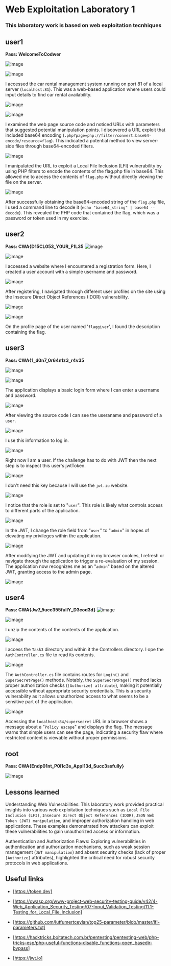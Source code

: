 # Web Exploitation Laboratory 1
### This laboratory work is based on web exploitation tecnhiques


## user1
**Pass:	WelcomeToCodwer**

![image](https://github.com/cbr1N/codwer/assets/95069685/40ca05f2-1b2c-4582-96bb-6cb2d235951b)

![image](https://github.com/cbr1N/codwer/assets/95069685/7669b6a1-4704-4d8d-882c-f2659867928f)

I accessed the car rental management system running on port 81 of a local server (`localhost:81`). This was a web-based application where users could input details to find car rental availability.

![image](https://github.com/cbr1N/codwer/assets/95069685/fd141896-f73f-4538-a743-e7f1829010a8)

![image](https://github.com/cbr1N/codwer/assets/95069685/6787ba98-b70a-421d-afc2-496c191d31b0)

I examined the web page source code and noticed URLs with parameters that suggested potential manipulation points. I discovered a URL exploit that included base64 encoding (`.php?page=php://filter/convert.base64-encode/resource=flag`). This indicated a potential method to view server-side files through base64-encoded filters.

![image](https://github.com/cbr1N/codwer/assets/95069685/31865c83-53d5-4658-9c59-ed270b97eefa)

I manipulated the URL to exploit a Local File Inclusion (LFI) vulnerability by using PHP filters to encode the contents of the flag.php file in base64. This allowed me to access the contents of `flag.php` without directly viewing the file on the server.

![image](https://github.com/cbr1N/codwer/assets/95069685/cd55ff41-1e26-4d54-ad19-a13c5b57872f)

After successfully obtaining the base64-encoded string of the `flag.php` file, I used a command line to decode it (`echo "base64_string" | base64 --decode`). This revealed the PHP code that contained the flag, which was a password or token used in my exercise.

## user2
**Pass: CWA{D15CL053_Y0UR_F1L35**
![image](https://github.com/cbr1N/codwer/assets/95069685/48a253b3-5790-46df-863d-db350588d541)

![image](https://github.com/cbr1N/codwer/assets/95069685/268c8bb3-b10b-4b02-a9cb-270f3f8ce5b5)

I accessed a website where I encountered a registration form. Here, I created a user account with a simple username and password.

![image](https://github.com/cbr1N/codwer/assets/95069685/1c72c819-43a1-4151-8845-cfceba2dfc4d)

After registering, I navigated through different user profiles on the site using the Insecure Direct Object References (IDOR) vulnerability.

![image](https://github.com/cbr1N/codwer/assets/95069685/493a34ef-738f-42cf-86b9-d58b01e51b1f)

![image](https://github.com/cbr1N/codwer/assets/95069685/2a121f1a-585e-4275-9296-e0d4a00adc17)

On the profile page of the user named '`flaggiver`', I found the description containing the flag.



## user3
**Pass: CWA{1_d0n7_0r64n1z3_r4v35**

![image](https://github.com/cbr1N/codwer/assets/95069685/14cd3aaf-9da2-4976-97cc-1a1d8c3cd8a1)

![image](https://github.com/cbr1N/codwer/assets/95069685/7e16b0fb-b178-48d8-b4eb-9ce675bcb415)

The application displays a basic login form where I can enter a username and password.

![image](https://github.com/cbr1N/codwer/assets/95069685/8412d2a0-6b14-4691-bdfe-4a69a1ac7b1c)

After viewing the source code I can see the useraname and password of a `user`.

![image](https://github.com/cbr1N/codwer/assets/95069685/4259cb8f-dbf6-4135-bfd9-2e26dc2540b0)

I use this information to log in.

![image](https://github.com/cbr1N/codwer/assets/95069685/7f44a5d6-9411-432a-8930-728e1369e08e)

Right now I am a user. If the challenge has to do with JWT then the next step is to inspect this user's jwtToken.

![image](https://github.com/cbr1N/codwer/assets/95069685/02345a5a-109b-4e4d-aa22-077ecc8c4a2a)

I don't need this key because I will use the `jwt.io` website.

![image](https://github.com/cbr1N/codwer/assets/95069685/01d12204-c9de-4c76-af3e-d37c3143fb87)

I notice that the role is set to "`user`". This role is likely what controls access to different parts of the application.

![image](https://github.com/cbr1N/codwer/assets/95069685/27cdfe68-7f77-489e-847d-8ca9afbbbb90)

In the JWT, I change the role field from "`user`" to "`admin`" in hopes of elevating my privileges within the application. 

![image](https://github.com/cbr1N/codwer/assets/95069685/6cf95677-5940-4095-ab9b-06b2e2bb046d)

After modifying the JWT and updating it in my browser cookies, I refresh or navigate through the application to trigger a re-evaluation of my session.
The application now recognizes me as an "`admin`" based on the altered JWT, granting access to the admin page.

![image](https://github.com/cbr1N/codwer/assets/95069685/756c3e6c-5189-4721-a909-f5f3bad1536a)



## user4
**Pass: CWA{Jw7_5ucc355fullY_D3cod3d}**
![image](https://github.com/cbr1N/codwer/assets/95069685/2aac6272-672f-4974-b854-5b7b5c3ec6e6)

![image](https://github.com/cbr1N/codwer/assets/95069685/2015f711-010f-4b2e-89cc-b35347ed4e4c)

I unzip the contents of the contents of the application.

![image](https://github.com/cbr1N/codwer/assets/95069685/2b7b0f94-ef46-4a6e-8bce-1fdd3d14521c)

I access the `Task3` directory and within it the Controllers directory. I ope the `AuthController.cs` file to read its contents.

![image](https://github.com/cbr1N/codwer/assets/95069685/3eadf9a9-cbce-46c0-9e13-3c50fe07015f)

The `AuthController.cs` file contains routes for `Login()` and `SuperSecretPage()` methods.
Notably, the `SuperSecretPage()` method lacks proper authorization checks (`[Authorize] attribute`), making it potentially accessible without appropriate security credentials. This is a security vulnerability as it allows unauthorized access to what seems to be a sensitive part of the application.

![image](https://github.com/cbr1N/codwer/assets/95069685/d485f322-da07-41a0-8cfe-985cce76548a)

Accessing the `localhost:84/supersecret` URL in a browser shows a message about a "`Policy escape`" and displays the flag. The message warns that simple users can see the page, indicating a security flaw where restricted content is viewable without proper permissions.

## root
**Pass: CWA{Endp01nt_P0l1c3s_Appl13d_Succ3ssfully}**

![image](https://github.com/cbr1N/codwer/assets/95069685/54f1f9fa-ac36-49bc-ba50-fd22f8a2af98)


## Lessons learned
Understanding Web Vulnerabilities: This laboratory work provided practical insights into various web exploitation techniques such as `Local File Inclusion (LFI)`, `Insecure Direct Object References (IDOR)`, `JSON Web Token (JWT) manipulation`, and improper authorization handling in web applications. These examples demonstrated how attackers can exploit these vulnerabilities to gain unauthorized access or information.

Authentication and Authorization Flaws: Exploring vulnerabilities in authentication and authorization mechanisms, such as weak session management (`JWT manipulation`) and absent security checks (lack of proper `[Authorize]` attributes), highlighted the critical need for robust security protocols in web applications.

## Useful links

- [https://token.dev]
  
- [https://owasp.org/www-project-web-security-testing-guide/v42/4-Web_Application_Security_Testing/07-Input_Validation_Testing/11.1-Testing_for_Local_File_Inclusion]

- [https://github.com/lutfumertceylan/top25-parameter/blob/master/lfi-parameters.txt]
  
- [https://hacktricks.boitatech.com.br/pentesting/pentesting-web/php-tricks-esp/php-useful-functions-disable_functions-open_basedir-bypass]
  
- [https://jwt.io]
